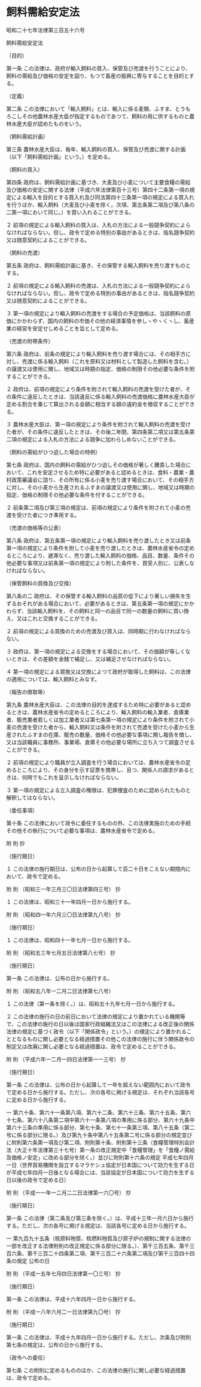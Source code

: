 # 飼料需給安定法

昭和二十七年法律第三百五十六号

飼料需給安定法

（目的）

第一条 この法律は、政府が輸入飼料の買入、保管及び売渡を行うことにより、飼料の需給及び価格の安定を図り、もつて畜産の振興に寄与することを目的とする。

（定義）

第二条 この法律において「輸入飼料」とは、輸入に係る麦類、ふすま、とうもろこしその他農林水産大臣が指定するものであつて、飼料の用に供するものと農林水産大臣が認めたものをいう。

（飼料需給計画）

第三条 農林水産大臣は、毎年、輸入飼料の買入、保管及び売渡に関する計画（以下「飼料需給計画」という。）を定める。

（飼料の買入）

第四条 政府は、飼料需給計画に基づき、大麦及び小麦について主要食糧の需給及び価格の安定に関する法律（平成六年法律第百十三号）第四十二条第一項の規定による輸入を目的とする買入れ及び同法第四十三条第一項の規定による買入れを行うほか、輸入飼料（大麦及び小麦を除く。次項、第五条第二項及び第八条の二第一項において同じ。）を買い入れることができる。

２ 前項の規定による輸入飼料の買入は、入札の方法による一般競争契約によらなければならない。但し、政令で定める特別の事由があるときは、指名競争契約又は随意契約によることができる。

（飼料の売渡）

第五条 政府は、飼料需給計画に基き、その保管する輸入飼料を売り渡すものとする。

２ 前項の規定による輸入飼料の売渡は、入札の方法による一般競争契約によらなければならない。但し、政令で定める特別の事由があるときは、指名競争契約又は随意契約によることができる。

３ 第一項の規定により輸入飼料の売渡をする場合の予定価格は、当該飼料の原価にかかわらず、国内の飼料の市価その他の経済事情を参しヽやヽくヽし、畜産業の経営を安定せしめることを旨として定める。

（売渡の附帯条件）

第六条 政府は、前条の規定により輸入飼料を売り渡す場合には、その相手方に対し、売渡に係る輸入飼料（これを原料又は材料として製造した飼料を含む。）の譲渡又は使用に関し、地域又は時期の指定、価格の制限その他必要な条件を附することができる。

２ 政府は、前項の規定により条件を附されて輸入飼料の売渡を受けた者が、その条件に違反したときは、当該違反に係る輸入飼料の売渡価格に農林水産大臣が定める割合を乗じて算出される金額に相当する額の違約金を徴収することができる。

３ 農林水産大臣は、第一項の規定により条件を附されて輸入飼料の売渡を受けた者が、その条件に違反したときは、その後二年間、第四条第二項又は第五条第二項の規定による入札の方法による競争に加わらしめないことができる。

（飼料の需給がひつ迫した場合の特例）

第七条 政府は、国内の飼料の需給がひつ迫しその価格が著しく騰貴した場合において、これを安定させるため特に必要があると認めるときは、食料・農業・農村政策審議会に諮り、その所有に係る小麦を売り渡す場合において、その相手方に対し、その小麦から生産されるふすまの譲渡又は使用に関し、地域又は時期の指定、価格の制限その他必要な条件を付することができる。

２ 前条第二項及び第三項の規定は、前項の規定により条件を附されて小麦の売渡を受けた者につき準用する。

（売渡の価格等の公表）

第八条 政府は、第五条第一項の規定により輸入飼料を売り渡したとき又は前条第一項の規定により条件を附して小麦を売り渡したときは、農林水産省令の定めるところにより、遅滞なく、売り渡した輸入飼料の価格、品目、数量、条件その他必要な事項又は前条第一項の規定により附した条件を、買受人別に、公表しなければならない。

（保管飼料の買換及び交換）

第八条の二 政府は、その保管する輸入飼料の品質の低下により著しい損失を生ずるおそれがある場合において、必要があるときは、第五条第一項の規定にかかわらず、当該輸入飼料を、その飼料と同一の品目で同一の数量の飼料に買い換え、又はこれと交換することができる。

２ 前項の規定による買換のための売渡及び買入は、同時期に行わなければならない。

３ 政府は、第一項の規定による交換をする場合において、その価額が等しくないときは、その差額を金銭で補足し、又は補足させなければならない。

４ 第一項の規定による買換又は交換によつて政府が取得した飼料は、この法律の適用については、輸入飼料とみなす。

（報告の徴取等）

第九条 農林水産大臣は、この法律の目的を達成するため特に必要があると認めるときは、農林水産省令の定めるところにより、輸入飼料の輸入業者、倉庫業者、販売業者若しくは加工業者又は第七条第一項の規定により条件を附されて小麦の売渡を受けた者から、輸入飼料又は条件を附されて売渡を受けた小麦から生産されたふすまの在庫、販売の数量、価格その他必要な事項に関し報告を徴し、又は当該職員に事務所、事業場、倉庫その他必要な場所に立ち入つて調査させることができる。

２ 前項の規定により職員が立入調査を行う場合においては、農林水産省令の定めるところにより、その身分を示す証票を携帯し、且つ、関係人の請求があるときは、何時でもこれを呈示しなければならない。

３ 第一項の規定による立入調査の権限は、犯罪捜査のために認められたものと解釈してはならない。

（委任事項）

第十条 この法律において政令に委任するものの外、この法律実施のための手続その他その執行について必要な事項は、農林水産省令で定める。

附 則 抄

（施行期日）

１ この法律の施行期日は、公布の日から起算して百二十日をこえない期間内において、政令で定める。

附 則 （昭和三一年三月三〇日法律第四三号） 抄

１ この法律は、昭和三十一年四月一日から施行する。

附 則 （昭和四一年六月三〇日法律第九八号） 抄

（施行期日）

１ この法律は、昭和四十一年七月一日から施行する。

附 則 （昭和五三年七月五日法律第八七号） 抄

（施行期日）

第一条 この法律は、公布の日から施行する。

附 則 （昭和五八年一二月二日法律第七八号）

１ この法律（第一条を除く。）は、昭和五十九年七月一日から施行する。

２ この法律の施行の日の前日において法律の規定により置かれている機関等で、この法律の施行の日以後は国家行政組織法又はこの法律による改正後の関係法律の規定に基づく政令（以下「関係政令」という。）の規定により置かれることとなるものに関し必要となる経過措置その他この法律の施行に伴う関係政令の制定又は改廃に関し必要となる経過措置は、政令で定めることができる。

附 則 （平成六年一二月一四日法律第一一三号） 抄

（施行期日）

第一条 この法律は、公布の日から起算して一年を超えない範囲内において政令で定める日から施行する。ただし、次の各号に掲げる規定は、それぞれ当該各号に定める日から施行する。

一 第六十条、第六十一条第八項、第六十二条、第六十三条、第六十五条、第六十七条、第六十八条第二項中第六十一条第八項の準用に係る部分、第六十九条中第六十三条の準用に係る部分、第七十条、第七十一条第三項、第八十五条（第二号に係る部分に限る。）及び第九十条中第八十五条第二号に係る部分の規定並びに附則第六条第一項及び第二項、附則第十条、附則第十三条（食糧管理特別会計法（大正十年法律第三十七号）第一条の改正規定中「食糧管理」を「食糧ノ需給及価格ノ安定」に改める部分を除く。）並びに附則第十六条の規定 平成七年四月一日（世界貿易機関を設立するマラケシュ協定が日本国について効力を生ずる日が平成七年四月一日後となる場合には、当該協定が日本国について効力を生ずる日以後の政令で定める日）

附 則 （平成一一年一二月二二日法律第一六〇号） 抄

（施行期日）

第一条 この法律（第二条及び第三条を除く。）は、平成十三年一月六日から施行する。ただし、次の各号に掲げる規定は、当該各号に定める日から施行する。

一 第九百九十五条（核原料物質、核燃料物質及び原子炉の規制に関する法律の一部を改正する法律附則の改正規定に係る部分に限る。）、第千三百五条、第千三百六条、第千三百二十四条第二項、第千三百二十六条第二項及び第千三百四十四条の規定 公布の日

附 則 （平成一五年七月四日法律第一〇三号） 抄

（施行期日）

第一条 この法律は、平成十六年四月一日から施行する。

附 則 （平成一八年六月二一日法律第九〇号） 抄

（施行期日）

第一条 この法律は、平成十九年四月一日から施行する。ただし、次条及び附則第七条の規定は、公布の日から施行する。

（政令への委任）

第七条 この附則に定めるもののほか、この法律の施行に関し必要な経過措置は、政令で定める。

